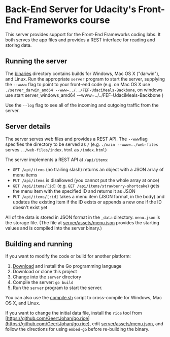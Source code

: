 # Back-End Server for Udacity's Front-End Frameworks course

This server provides support for the Front-End Frameworks coding labs. It both
serves the app files and provides a REST interface for reading and storing data.

## Running the server

The [binaries](./binaries) directory contains builds for Windows, Mac OS X
("darwin"), and Linux. Run the appropriate `server` program to start the server,
supplying the `--www=` flag to point to your front-end code (e.g. on Mac OS X use
`./server_darwin_amd64 --www=../../FEF-UdaciMeals-Backbone`, on windows use start server_windows_amd64 --www=../../FEF-UdaciMeals-Backbone  )

Use the `--log` flag to see all of the incoming and outgoing traffic
from the server.

## Server details

The server serves web files and provides a REST API. The `--www`flag
specifies the directory to be served as `/` (e.g. `./main --www=../web-files`
serves `../web-files/index.html` as `/index.html`)

The server implements a REST API at `/api/items`:
* `GET /api/items` (no trailing slash) returns an object with a JSON array of menu items
* `PUT /api/items` is disallowed (you cannot put the whole array at once)
* `GET /api/items/[id]` (e.g. `GET /api/items/strawberry-shortcake`) gets the
menu item with the specified ID and returns it as JSON
* `PUT /api/items/[:id]` takes a menu item (JSON format, in the body) and
updates the existing item if the ID exists or appends a new one if the ID
doesn't exist yet

All of the data is stored in JSON format in the `_data` directory. `menu.json`
is the storage file. (The file at [server/assets/menu.json](./server/assets/menu.json)
provides the starting values and is compiled into the server binary.)

## Building and running

If you want to modify the code or build for another platform:

1. [Download](https://golang.org/dl/) and install the Go programming language
2. Download or clone this project
3. Change into the `server` directory
3. Compile the server: `go build`
4. Run the `server` program to start the server.

You can also use the [compile.sh](./compile.sh) script to cross-compile for
Windows, Mac OS X, and Linux.

If you want to change the initial data file, install the `rice` tool from
[https://github.com/GeertJohan/go.rice](https://github.com/GeertJohan/go.rice),
edit [server/assets/menu.json](./server/assets/menu.json), and follow the
directions for using `embed-go` before re-building the binary.
